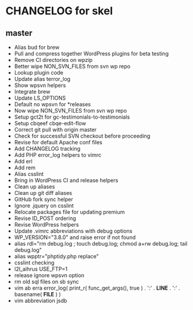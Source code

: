 # CHANGELOG for skel

## master
* Alias bud for brew
* Pull and compress together WordPress plugins for beta testing
* Remove CI directories on wpzip
* Better wipe NON_SVN_FILES from svn wp repo
* Lookup plugin code
* Update alias terror_log
* Show wpsvn helpers
* Integrate brew
* Update LS_OPTIONS
* Default no wpsvn for *releases
* Now wipe NON_SVN_FILES from svn wp repo
* Setup gct2t for gc-testimonials-to-testimonials
* Setup cbqeef cbqe-edit-flow
* Correct git pull with origin master
* Check for successful SVN checkout before proceeding
* Revise for default Apache conf files
* Add CHANGELOG tracking
* Add PHP error_log helpers to vimrc
* Add erl
* Add rem
* Alias csslint
* Bring in WordPress CI and release helpers
* Clean up aliases
* Clean up git diff aliases
* GitHub fork sync helper
* Ignore .jquery on csslint
* Relocate packages file for updating premium
* Revise ID_POST ordering
* Revise WordPress helpers
* Update .vimrc abbreviations with debug options
* WP_VERSION="3.8.0" and raise error if not found
* alias rdl="rm debug.log ; touch debug.log; chmod a+rw debug.log; tail debug.log"
* alias wpptr="phptidy.php replace"
* csslint checking
* l2l_aihrus USE_FTP=1
* release ignore wpsvn option
* rm old sql files on sb sync
* vim ab erra error_log( print_r( func_get_args(), true ) . ':' . __LINE__ . ':' . basename( __FILE__ ) )
* vim abbreviation jsdb